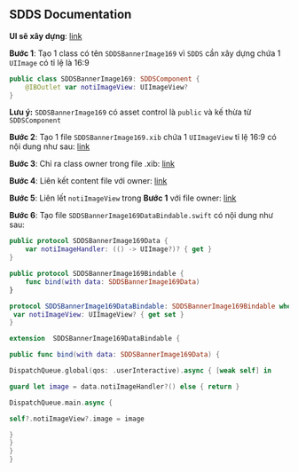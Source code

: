 ## SDDS Documentation

**UI sẽ xây dựng**: [link](https://github.com/cuong1112035/SD-IOS-document/blob/master/assets/Screen%20Shot%202019-05-20%20at%2015.20.59.png)

**Bước 1**: 
Tạo 1 class có tên `SDDSBannerImage169` vì `SDDS` cần xây dựng chứa 1 `UIImage` có tỉ lệ là 16:9
```swift
public class SDDSBannerImage169: SDDSComponent {
	@IBOutlet var notiImageView: UIImageView?
}
```
**Lưu ý:** `SDDSBannerImage169` có asset control là `public`  và kế thừa từ `SDDSComponent`

**Bước 2**:
Tạo 1 file `SDDSBannerImage169.xib` chứa 1 `UIImageView` tỉ lệ 16:9 có nội dung như sau: [link](https://github.com/cuong1112035/SD-IOS-document/blob/master/assets/Screen%20Shot%202019-05-20%20at%2015.20.59.png)

**Bước 3**:
Chỉ ra class owner trong file .xib: [link](https://github.com/cuong1112035/SD-IOS-document/blob/master/assets/Screen%20Shot%202019-05-20%20at%2015.37.01.png)

**Bước 4**:
Liên kết content file với owner: [link](https://github.com/cuong1112035/SD-IOS-document/blob/master/assets/Screen%20Shot%202019-05-20%20at%2015.47.44.png)

**Bước 5**:
Liên lết `notiImageView` trong **Bước 1** với file owner: [link](https://github.com/cuong1112035/SD-IOS-document/blob/master/assets/Screen%20Shot%202019-05-20%20at%2016.25.17.png)

**Bước 6**: 
Tạo file `SDDSBannerImage169DataBindable.swift` có nội dung như sau:
```swift
public protocol SDDSBannerImage169Data {
	var notiImageHandler: (() -> UIImage?)? { get }
}

public protocol SDDSBannerImage169Bindable {
	func bind(with data: SDDSBannerImage169Data)
}

protocol SDDSBannerImage169DataBindable: SDDSBannerImage169Bindable where Self: UIView {
 var notiImageView: UIImageView? { get set }
}

extension  SDDSBannerImage169DataBindable {

public func bind(with data: SDDSBannerImage169Data) {

DispatchQueue.global(qos: .userInteractive).async { [weak self] in

guard let image = data.notiImageHandler?() else { return }

DispatchQueue.main.async {

self?.notiImageView?.image = image

}
}
}
}
```

<!--stackedit_data:
eyJoaXN0b3J5IjpbLTE1MDI4MTMxODksLTM2OTk2ODI0OSwxMj
c0NTMyNzg4LC03NTA4ODIwMjgsMTMyNjAzNDI3NiwtMTAyOTA0
MzU1NiwtNjg4OTM5MTUxLDE5MTczMjY4NzksLTE0NDQxOTYyMT
QsLTIwODg3NDY2MTJdfQ==
-->